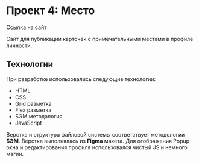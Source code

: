 # Проект 4: Место

[Ссылка на сайт](https://k3499.github.io/mesto/index.html "Ссылка на сайт")


Сайт для публикации карточек с примечательными местами в профиле личности.

## Технологии
При разработке использовались следующие технологии:
- HTML
- CSS
- Grid разметка
- Flex разметка
- БЭМ методалогия
- JavaScript


Верстка и структура файловой системы соответствует методологии **БЭМ**.
Верстка выполнялась из **Figma** макета. Для отображения Popup окна и редактирования профиля использовался чистый JS и немного магии.
